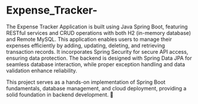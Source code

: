 # Expense_Tracker-

The Expense Tracker Application is built using Java Spring Boot, featuring RESTful services and CRUD operations with both H2 (in-memory database) and Remote MySQL. This application enables users to manage their expenses efficiently by adding, updating, deleting, and retrieving transaction records. It incorporates Spring Security for secure API access, ensuring data protection. The backend is designed with Spring Data JPA for seamless database interaction, while proper exception handling and data validation enhance reliability.

This project serves as a hands-on implementation of Spring Boot fundamentals, database management, and cloud deployment, providing a solid foundation in backend development. 🚀
